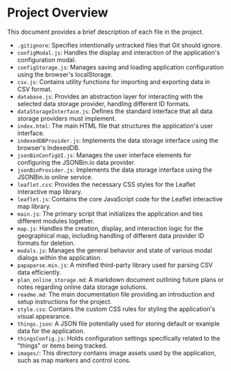 # Project Overview

This document provides a brief description of each file in the project.

*   `.gitignore`: Specifies intentionally untracked files that Git should ignore.
*   `configModal.js`: Handles the display and interaction of the application's configuration modal.
*   `configStorage.js`: Manages saving and loading application configuration using the browser's localStorage.
*   `csv.js`: Contains utility functions for importing and exporting data in CSV format.
*   `database.js`: Provides an abstraction layer for interacting with the selected data storage provider, handling different ID formats.
*   `dataStorageInterface.js`: Defines the standard interface that all data storage providers must implement.
*   `index.html`: The main HTML file that structures the application's user interface.
*   `indexedDBProvider.js`: Implements the data storage interface using the browser's IndexedDB.
*   `jsonBinConfigUI.js`: Manages the user interface elements for configuring the JSONBin.io data provider.
*   `jsonBinProvider.js`: Implements the data storage interface using the JSONBin.io online service.
*   `leaflet.css`: Provides the necessary CSS styles for the Leaflet interactive map library.
*   `leaflet.js`: Contains the core JavaScript code for the Leaflet interactive map library.
*   `main.js`: The primary script that initializes the application and ties different modules together.
*   `map.js`: Handles the creation, display, and interaction logic for the geographical map, including handling of different data provider ID formats for deletion.
*   `modals.js`: Manages the general behavior and state of various modal dialogs within the application.
*   `papaparse.min.js`: A minified third-party library used for parsing CSV data efficiently.
*   `plan_online_storage.md`: A markdown document outlining future plans or notes regarding online data storage solutions.
*   `readme.md`: The main documentation file providing an introduction and setup instructions for the project.
*   `style.css`: Contains the custom CSS rules for styling the application's visual appearance.
*   `things.json`: A JSON file potentially used for storing default or example data for the application.
*   `thingsConfig.js`: Holds configuration settings specifically related to the "things" or items being tracked.
*   `images/`: This directory contains image assets used by the application, such as map markers and control icons.